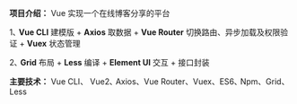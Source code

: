
**项目介绍：** 
Vue 实现一个在线博客分享的平台

1､ **Vue CLI** 建模版 + **Axios** 取数据 +  **Vue Router** 切换路由、异步加载及权限验证 + **Vuex** 状态管理

2､ **Grid** 布局 +  **Less** 编译 + **Element UI** 交互 + 接口封装

**主要技术：** Vue CLI、 Vue2､ Axios、Vue Router、Vuex、ES6､ Npm、Grid、Less
